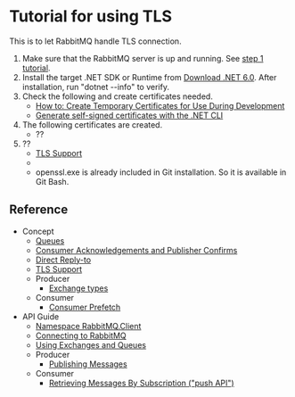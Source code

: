 # Tutorial for using TLS

This is to let RabbitMQ handle TLS connection.

1. Make sure that the RabbitMQ server is up and running. See [step 1 tutorial](../step1-install-server/README.md).
2. Install the target .NET SDK or Runtime from [Download .NET 6.0](https://dotnet.microsoft.com/en-us/download/dotnet/6.0). After installation, run "dotnet --info" to verify.
3. Check the following and create certificates needed.
   - [How to: Create Temporary Certificates for Use During Development](https://docs.microsoft.com/en-us/dotnet/framework/wcf/feature-details/how-to-create-temporary-certificates-for-use-during-development)
   - [Generate self-signed certificates with the .NET CLI](https://docs.microsoft.com/en-us/dotnet/core/additional-tools/self-signed-certificates-guide)
4. The following certificates are created.
   - ??
5. ??
   - [TLS Support](https://www.rabbitmq.com/ssl.html)
   - [](https://help.matrix42.com/010_SUEM/010_UUX_for_Secure_UEM/090KnowledgeBase/Securing_RabbitMQ_with_TLS%2F%2FSSL)
   - openssl.exe is already included in Git installation. So it is available in Git Bash.

## Reference

- Concept
  - [Queues](https://www.rabbitmq.com/queues.html)
  - [Consumer Acknowledgements and Publisher Confirms](https://www.rabbitmq.com/confirms.html)
  - [Direct Reply-to](https://www.rabbitmq.com/direct-reply-to.html)
  - [TLS Support](https://www.rabbitmq.com/ssl.html)
  - Producer
    - [Exchange types](https://www.rabbitmq.com/tutorials/amqp-concepts.html#exchanges)
  - Consumer
    - [Consumer Prefetch](https://www.rabbitmq.com/consumer-prefetch.html)
- API Guide
  - [Namespace RabbitMQ.Client](https://rabbitmq.github.io/rabbitmq-dotnet-client/api/RabbitMQ.Client.html)
  - [Connecting to RabbitMQ](https://www.rabbitmq.com/dotnet-api-guide.html#connecting)
  - [Using Exchanges and Queues](https://www.rabbitmq.com/dotnet-api-guide.html#exchanges-and-queues)
  - Producer
    - [Publishing Messages](https://www.rabbitmq.com/dotnet-api-guide.html#publishing)
  - Consumer
    - [Retrieving Messages By Subscription ("push API")](https://www.rabbitmq.com/dotnet-api-guide.html#consuming)
